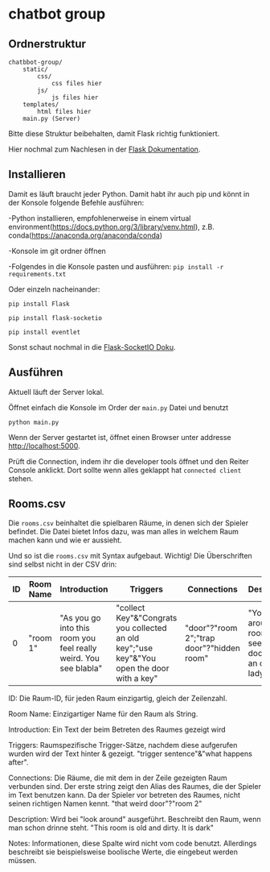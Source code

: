 # chatbot group

## Ordnerstruktur

```
chatbbot-group/
	static/
		css/
			css files hier
        js/
			js files hier
	templates/
		html files hier
	main.py (Server)
```

Bitte diese Struktur beibehalten, damit Flask richtig funktioniert.

Hier nochmal zum Nachlesen in der [Flask Dokumentation](https://exploreflask.com/en/latest/organizing.html).

## Installieren

Damit es läuft braucht jeder Python. Damit habt ihr auch pip und könnt in der Konsole folgende Befehle ausführen:

-Python installieren, empfohlenerweise in einem virtual environment(https://docs.python.org/3/library/venv.html), z.B. conda(https://anaconda.org/anaconda/conda)

-Konsole im git ordner öffnen

-Folgendes in die Konsole pasten und ausführen: `pip install -r requirements.txt`

Oder einzeln nacheinander:

`pip install Flask`

`pip install flask-socketio`

`pip install eventlet`

Sonst schaut nochmal in die [Flask-SocketIO Doku](https://flask-socketio.readthedocs.io/en/latest/).

## Ausführen

Aktuell läuft der Server lokal.

Öffnet einfach die Konsole im Order der `main.py` Datei und benutzt

`python main.py`

Wenn der Server gestartet ist, öffnet einen Browser unter addresse [http://localhost:5000](http://localhost:5000).

Prüft die Connection, indem ihr die developer tools öffnet und den Reiter Console anklickt. Dort sollte wenn alles geklappt hat `connected client` stehen. 

## Rooms.csv
Die `rooms.csv` beinhaltet die spielbaren Räume, in denen sich der Spieler befindet. Die Datei bietet Infos dazu, was man alles in welchem Raum machen kann und wie er aussieht.

Und so ist die `rooms.csv` mit Syntax aufgebaut. Wichtig! Die Überschriften sind selbst nicht in der CSV drin:

| ID | Room Name | Introduction | Triggers | Connections | Description | .....| Notes |
| -- | --------- |--------------|----------|-------------|-------------|------|-------|
| 0 | "room 1" | "As you go into this room you feel really weird. You see blabla" | "collect Key"&"Congrats you collected an old key";"use key"&"You open the door with a key" | "door"?"room 2";"trap door"?"hidden room"| "You look around the room and see two doors and an old lady."| .... | "use key" kann erst ausgeführt werden wenn key aufgesammelt wurde |


ID: Die Raum-ID, für jeden Raum einzigartig, gleich der Zeilenzahl.

Room Name: Einzigartiger Name für den Raum als String.

Introduction: Ein Text der beim Betreten des Raumes gezeigt wird

Triggers: Raumspezifische Trigger-Sätze, nachdem diese aufgerufen wurden wird der Text hinter & gezeigt. "trigger sentence"&"what happens after".

Connections: Die Räume, die mit dem in der Zeile gezeigten Raum verbunden sind. Der erste string zeigt den Alias des Raumes, die der Spieler im Text benutzen kann. Da der Spieler vor betreten des Raumes, nicht seinen richtigen Namen kennt. "that weird door"?"room 2"

Description: Wird bei "look around" ausgeführt. Beschreibt den Raum, wenn man schon drinne steht. "This room is old and dirty. It is dark"

Notes: Informationen, diese Spalte wird nicht vom code benutzt. Allerdings beschreibt sie beispielsweise boolische Werte, die eingebeut werden müssen.
